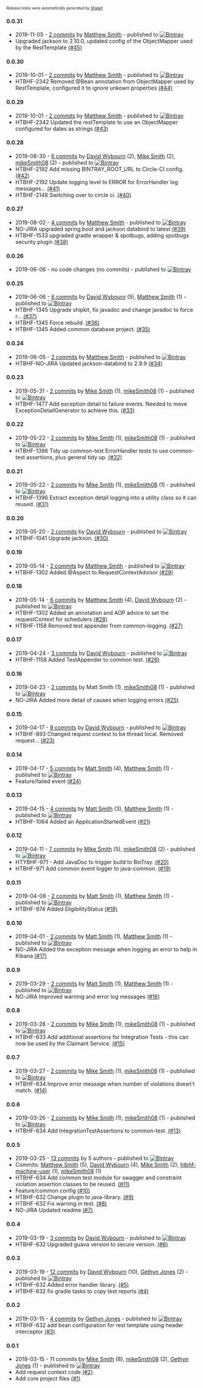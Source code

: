 <sup><sup>*Release notes were automatically generated by [Shipkit](http://shipkit.org/)*</sup></sup>

#### 0.0.31
 - 2019-11-05 - [2 commits](https://github.com/DepartmentOfHealth-htbhf/htbhf-java-common/compare/v0.0.30...v0.0.31) by [Matthew Smith](https://github.com/YetAnotherMatt) - published to [![Bintray](https://img.shields.io/badge/Bintray-0.0.31-green.svg)](https://bintray.com/departmentofhealth-htbhf/maven/htbhf-java-common/0.0.31)
 - Upgraded jackson to 2.10.0, updated config of the ObjectMapper used by the RestTemplate [(#45)](https://github.com/DepartmentOfHealth-htbhf/htbhf-java-common/pull/45)

#### 0.0.30
 - 2019-10-01 - [2 commits](https://github.com/DepartmentOfHealth-htbhf/htbhf-java-common/compare/v0.0.29...v0.0.30) by [Matthew Smith](https://github.com/YetAnotherMatt) - published to [![Bintray](https://img.shields.io/badge/Bintray-0.0.30-green.svg)](https://bintray.com/departmentofhealth-htbhf/maven/htbhf-java-common/0.0.30)
 - HTBHF-2342 Removed @Bean annotation from ObjectMapper used by RestTemplate, configured it to ignore unkown properties [(#44)](https://github.com/DepartmentOfHealth-htbhf/htbhf-java-common/pull/44)

#### 0.0.29
 - 2019-10-01 - [2 commits](https://github.com/DepartmentOfHealth-htbhf/htbhf-java-common/compare/v0.0.28...v0.0.29) by [Matthew Smith](https://github.com/YetAnotherMatt) - published to [![Bintray](https://img.shields.io/badge/Bintray-0.0.29-green.svg)](https://bintray.com/departmentofhealth-htbhf/maven/htbhf-java-common/0.0.29)
 - HTBHF-2342 Updated the restTemplate to use an ObjectMapper configured for dates as strings [(#43)](https://github.com/DepartmentOfHealth-htbhf/htbhf-java-common/pull/43)

#### 0.0.28
 - 2019-08-30 - [6 commits](https://github.com/DepartmentOfHealth-htbhf/htbhf-java-common/compare/v0.0.27...v0.0.28) by [David Wybourn](https://github.com/dwybourn) (2), [Mike Smith](https://github.com/mikeSmith08) (2), [mikeSmith08](https://github.com/mikeSmith08) (2) - published to [![Bintray](https://img.shields.io/badge/Bintray-0.0.28-green.svg)](https://bintray.com/departmentofhealth-htbhf/maven/htbhf-java-common/0.0.28)
 - HTBHF-2192 Add missing BINTRAY_ROOT_URL to Circle-CI config. [(#42)](https://github.com/DepartmentOfHealth-htbhf/htbhf-java-common/pull/42)
 - HTBHF-2192 Update logging level to ERROR for ErrorHandler log messages… [(#41)](https://github.com/DepartmentOfHealth-htbhf/htbhf-java-common/pull/41)
 - HTBHF-2148 Switching over to circle ci. [(#40)](https://github.com/DepartmentOfHealth-htbhf/htbhf-java-common/pull/40)

#### 0.0.27
 - 2019-08-02 - [4 commits](https://github.com/DepartmentOfHealth-htbhf/htbhf-java-common/compare/v0.0.26...v0.0.27) by [Matthew Smith](https://github.com/YetAnotherMatt) - published to [![Bintray](https://img.shields.io/badge/Bintray-0.0.27-green.svg)](https://bintray.com/departmentofhealth-htbhf/maven/htbhf-java-common/0.0.27)
 - NO-JIRA upgraded spring boot and jackson databind to latest [(#39)](https://github.com/DepartmentOfHealth-htbhf/htbhf-java-common/pull/39)
 - HTBHF-1533 upgraded gradle wrapper & spotbugs, adding spotbugs security plugin [(#38)](https://github.com/DepartmentOfHealth-htbhf/htbhf-java-common/pull/38)

#### 0.0.26
 - 2019-06-06 - no code changes (no commits) - published to [![Bintray](https://img.shields.io/badge/Bintray-0.0.26-green.svg)](https://bintray.com/departmentofhealth-htbhf/maven/htbhf-java-common/0.0.26)

#### 0.0.25
 - 2019-06-06 - [6 commits](https://github.com/DepartmentOfHealth-htbhf/htbhf-java-common/compare/v0.0.24...v0.0.25) by [David Wybourn](https://github.com/dwybourn) (5), [Matthew Smith](https://github.com/YetAnotherMatt) (1) - published to [![Bintray](https://img.shields.io/badge/Bintray-0.0.25-green.svg)](https://bintray.com/departmentofhealth-htbhf/maven/htbhf-java-common/0.0.25)
 - HTBHF-1345 Upgrade shipkit, fix javadoc and change javadoc to force r… [(#37)](https://github.com/DepartmentOfHealth-htbhf/htbhf-java-common/pull/37)
 - HTBHF-1345 Force rebuild. [(#36)](https://github.com/DepartmentOfHealth-htbhf/htbhf-java-common/pull/36)
 - HTBHF-1345 Added common database project. [(#35)](https://github.com/DepartmentOfHealth-htbhf/htbhf-java-common/pull/35)

#### 0.0.24
 - 2019-06-05 - [2 commits](https://github.com/DepartmentOfHealth-htbhf/htbhf-java-common/compare/v0.0.23...v0.0.24) by [Matthew Smith](https://github.com/YetAnotherMatt) - published to [![Bintray](https://img.shields.io/badge/Bintray-0.0.24-green.svg)](https://bintray.com/departmentofhealth-htbhf/maven/htbhf-java-common/0.0.24)
 - HTBHF-NO-JIRA Updated jackson-databind to 2.9.9 [(#34)](https://github.com/DepartmentOfHealth-htbhf/htbhf-java-common/pull/34)

#### 0.0.23
 - 2019-05-31 - [2 commits](https://github.com/DepartmentOfHealth-htbhf/htbhf-java-common/compare/v0.0.22...v0.0.23) by [Mike Smith](https://github.com/mikeSmith08) (1), [mikeSmith08](https://github.com/mikeSmith08) (1) - published to [![Bintray](https://img.shields.io/badge/Bintray-0.0.23-green.svg)](https://bintray.com/departmentofhealth-htbhf/maven/htbhf-java-common/0.0.23)
 - HTBHF-1477 Add exception detail to failure events. Needed to move ExceptionDetailGenerator to achieve this. [(#33)](https://github.com/DepartmentOfHealth-htbhf/htbhf-java-common/pull/33)

#### 0.0.22
 - 2019-05-22 - [2 commits](https://github.com/DepartmentOfHealth-htbhf/htbhf-java-common/compare/v0.0.21...v0.0.22) by [Mike Smith](https://github.com/mikeSmith08) (1), [mikeSmith08](https://github.com/mikeSmith08) (1) - published to [![Bintray](https://img.shields.io/badge/Bintray-0.0.22-green.svg)](https://bintray.com/departmentofhealth-htbhf/maven/htbhf-java-common/0.0.22)
 - HTBHF-1396 Tidy up common-test ErrorHandler tests to use common-test assertions, plus general tidy up. [(#32)](https://github.com/DepartmentOfHealth-htbhf/htbhf-java-common/pull/32)

#### 0.0.21
 - 2019-05-22 - [2 commits](https://github.com/DepartmentOfHealth-htbhf/htbhf-java-common/compare/v0.0.20...v0.0.21) by [Mike Smith](https://github.com/mikeSmith08) (1), [mikeSmith08](https://github.com/mikeSmith08) (1) - published to [![Bintray](https://img.shields.io/badge/Bintray-0.0.21-green.svg)](https://bintray.com/departmentofhealth-htbhf/maven/htbhf-java-common/0.0.21)
 - HTBHF-1396 Extract exception detail logging into a utility class so it  can reused. [(#31)](https://github.com/DepartmentOfHealth-htbhf/htbhf-java-common/pull/31)

#### 0.0.20
 - 2019-05-20 - [2 commits](https://github.com/DepartmentOfHealth-htbhf/htbhf-java-common/compare/v0.0.19...v0.0.20) by [David Wybourn](https://github.com/dwybourn) - published to [![Bintray](https://img.shields.io/badge/Bintray-0.0.20-green.svg)](https://bintray.com/departmentofhealth-htbhf/maven/htbhf-java-common/0.0.20)
 - HTBHF-1041 Upgrade jackson. [(#30)](https://github.com/DepartmentOfHealth-htbhf/htbhf-java-common/pull/30)

#### 0.0.19
 - 2019-05-14 - [2 commits](https://github.com/DepartmentOfHealth-htbhf/htbhf-java-common/compare/v0.0.18...v0.0.19) by [Matthew Smith](https://github.com/YetAnotherMatt) - published to [![Bintray](https://img.shields.io/badge/Bintray-0.0.19-green.svg)](https://bintray.com/departmentofhealth-htbhf/maven/htbhf-java-common/0.0.19)
 - HTBHF-1302 Added @Aspect to RequestContextAdvisor [(#29)](https://github.com/DepartmentOfHealth-htbhf/htbhf-java-common/pull/29)

#### 0.0.18
 - 2019-05-14 - [6 commits](https://github.com/DepartmentOfHealth-htbhf/htbhf-java-common/compare/v0.0.17...v0.0.18) by [Matthew Smith](https://github.com/YetAnotherMatt) (4), [David Wybourn](https://github.com/dwybourn) (2) - published to [![Bintray](https://img.shields.io/badge/Bintray-0.0.18-green.svg)](https://bintray.com/departmentofhealth-htbhf/maven/htbhf-java-common/0.0.18)
 - HTBHF-1302 Added an annotation and AOP advice to set the requestContext for schedulers [(#28)](https://github.com/DepartmentOfHealth-htbhf/htbhf-java-common/pull/28)
 - HTBHF-1158 Removed test appender from common-logging. [(#27)](https://github.com/DepartmentOfHealth-htbhf/htbhf-java-common/pull/27)

#### 0.0.17
 - 2019-04-24 - [3 commits](https://github.com/DepartmentOfHealth-htbhf/htbhf-java-common/compare/v0.0.16...v0.0.17) by [David Wybourn](https://github.com/dwybourn) - published to [![Bintray](https://img.shields.io/badge/Bintray-0.0.17-green.svg)](https://bintray.com/departmentofhealth-htbhf/maven/htbhf-java-common/0.0.17)
 - HTBHF-1158 Added TestAppender to common test. [(#26)](https://github.com/DepartmentOfHealth-htbhf/htbhf-java-common/pull/26)

#### 0.0.16
 - 2019-04-23 - [2 commits](https://github.com/DepartmentOfHealth-htbhf/htbhf-java-common/compare/v0.0.15...v0.0.16) by Matt Smith (1), [mikeSmith08](https://github.com/mikeSmith08) (1) - published to [![Bintray](https://img.shields.io/badge/Bintray-0.0.16-green.svg)](https://bintray.com/departmentofhealth-htbhf/maven/htbhf-java-common/0.0.16)
 - NO-JIRA Added more detail of causes when logging errors [(#25)](https://github.com/DepartmentOfHealth-htbhf/htbhf-java-common/pull/25)

#### 0.0.15
 - 2019-04-17 - [9 commits](https://github.com/DepartmentOfHealth-htbhf/htbhf-java-common/compare/v0.0.14...v0.0.15) by [David Wybourn](https://github.com/dwybourn) - published to [![Bintray](https://img.shields.io/badge/Bintray-0.0.15-green.svg)](https://bintray.com/departmentofhealth-htbhf/maven/htbhf-java-common/0.0.15)
 - HTBHF-893 Changed request context to be thread local. Removed request… [(#23)](https://github.com/DepartmentOfHealth-htbhf/htbhf-java-common/pull/23)

#### 0.0.14
 - 2019-04-17 - [5 commits](https://github.com/DepartmentOfHealth-htbhf/htbhf-java-common/compare/v0.0.13...v0.0.14) by [Matt Smith](https://github.com/YetAnotherMatt) (4), [Matthew Smith](https://github.com/YetAnotherMatt) (1) - published to [![Bintray](https://img.shields.io/badge/Bintray-0.0.14-green.svg)](https://bintray.com/departmentofhealth-htbhf/maven/htbhf-java-common/0.0.14)
 - Feature/failed event [(#24)](https://github.com/DepartmentOfHealth-htbhf/htbhf-java-common/pull/24)

#### 0.0.13
 - 2019-04-15 - [4 commits](https://github.com/DepartmentOfHealth-htbhf/htbhf-java-common/compare/v0.0.12...v0.0.13) by [Matt Smith](https://github.com/YetAnotherMatt) (3), [Matthew Smith](https://github.com/YetAnotherMatt) (1) - published to [![Bintray](https://img.shields.io/badge/Bintray-0.0.13-green.svg)](https://bintray.com/departmentofhealth-htbhf/maven/htbhf-java-common/0.0.13)
 - HTBHF-1064 Added an ApplicationStartedEvent [(#21)](https://github.com/DepartmentOfHealth-htbhf/htbhf-java-common/pull/21)

#### 0.0.12
 - 2019-04-11 - [7 commits](https://github.com/DepartmentOfHealth-htbhf/htbhf-java-common/compare/v0.0.11...v0.0.12) by [Mike Smith](https://github.com/mikeSmith08) (5), [mikeSmith08](https://github.com/mikeSmith08) (2) - published to [![Bintray](https://img.shields.io/badge/Bintray-0.0.12-green.svg)](https://bintray.com/departmentofhealth-htbhf/maven/htbhf-java-common/0.0.12)
 - HTYBHF-971 - Add JavaDoc to trigger build to BinTray. [(#20)](https://github.com/DepartmentOfHealth-htbhf/htbhf-java-common/pull/20)
 -  HTBHF-971 Add common event logger to java-common. [(#19)](https://github.com/DepartmentOfHealth-htbhf/htbhf-java-common/pull/19)

#### 0.0.11
 - 2019-04-08 - [2 commits](https://github.com/DepartmentOfHealth-htbhf/htbhf-java-common/compare/v0.0.10...v0.0.11) by [Matt Smith](https://github.com/YetAnotherMatt) (1), [Matthew Smith](https://github.com/YetAnotherMatt) (1) - published to [![Bintray](https://img.shields.io/badge/Bintray-0.0.11-green.svg)](https://bintray.com/departmentofhealth-htbhf/maven/htbhf-java-common/0.0.11)
 - HTBHF-974 Added EligibilityStatus [(#18)](https://github.com/DepartmentOfHealth-htbhf/htbhf-java-common/pull/18)

#### 0.0.10
 - 2019-04-01 - [2 commits](https://github.com/DepartmentOfHealth-htbhf/htbhf-java-common/compare/v0.0.9...v0.0.10) by [Matt Smith](https://github.com/YetAnotherMatt) (1), [Matthew Smith](https://github.com/YetAnotherMatt) (1) - published to [![Bintray](https://img.shields.io/badge/Bintray-0.0.10-green.svg)](https://bintray.com/departmentofhealth-htbhf/maven/htbhf-java-common/0.0.10)
 - NO-JIRA Added the exception message when logging an error to help in Kibana [(#17)](https://github.com/DepartmentOfHealth-htbhf/htbhf-java-common/pull/17)

#### 0.0.9
 - 2019-03-29 - [2 commits](https://github.com/DepartmentOfHealth-htbhf/htbhf-java-common/compare/v0.0.8...v0.0.9) by [Matt Smith](https://github.com/YetAnotherMatt) (1), [Matthew Smith](https://github.com/YetAnotherMatt) (1) - published to [![Bintray](https://img.shields.io/badge/Bintray-0.0.9-green.svg)](https://bintray.com/departmentofhealth-htbhf/maven/htbhf-java-common/0.0.9)
 - NO-JIRA Improved warning and error log messages [(#16)](https://github.com/DepartmentOfHealth-htbhf/htbhf-java-common/pull/16)

#### 0.0.8
 - 2019-03-28 - [2 commits](https://github.com/DepartmentOfHealth-htbhf/htbhf-java-common/compare/v0.0.7...v0.0.8) by [Mike Smith](https://github.com/mikeSmith08) (1), [mikeSmith08](https://github.com/mikeSmith08) (1) - published to [![Bintray](https://img.shields.io/badge/Bintray-0.0.8-green.svg)](https://bintray.com/departmentofhealth-htbhf/maven/htbhf-java-common/0.0.8)
 - HTBHF-633 Add additional assertions for Integration Tests - this can now be used by the Claimant Service. [(#15)](https://github.com/DepartmentOfHealth-htbhf/htbhf-java-common/pull/15)

#### 0.0.7
 - 2019-03-27 - [2 commits](https://github.com/DepartmentOfHealth-htbhf/htbhf-java-common/compare/v0.0.6...v0.0.7) by [Mike Smith](https://github.com/mikeSmith08) (1), [mikeSmith08](https://github.com/mikeSmith08) (1) - published to [![Bintray](https://img.shields.io/badge/Bintray-0.0.7-green.svg)](https://bintray.com/departmentofhealth-htbhf/maven/htbhf-java-common/0.0.7)
 - HTBHF-634 Improve error message when number of violations doesn't match. [(#14)](https://github.com/DepartmentOfHealth-htbhf/htbhf-java-common/pull/14)

#### 0.0.6
 - 2019-03-26 - [2 commits](https://github.com/DepartmentOfHealth-htbhf/htbhf-java-common/compare/v0.0.5...v0.0.6) by [Mike Smith](https://github.com/mikeSmith08) (1), [mikeSmith08](https://github.com/mikeSmith08) (1) - published to [![Bintray](https://img.shields.io/badge/Bintray-0.0.6-green.svg)](https://bintray.com/departmentofhealth-htbhf/maven/htbhf-java-common/0.0.6)
 - HTBHF-634 Add IntegrationTestAssertions to common-test. [(#13)](https://github.com/DepartmentOfHealth-htbhf/htbhf-java-common/pull/13)

#### 0.0.5
 - 2019-03-25 - [13 commits](https://github.com/DepartmentOfHealth-htbhf/htbhf-java-common/compare/v0.0.4...v0.0.5) by 5 authors - published to [![Bintray](https://img.shields.io/badge/Bintray-0.0.5-green.svg)](https://bintray.com/departmentofhealth-htbhf/maven/htbhf-java-common/0.0.5)
 - Commits: [Matthew Smith](https://github.com/YetAnotherMatt) (5), [David Wybourn](https://github.com/dwybourn) (4), [Mike Smith](https://github.com/mikeSmith08) (2), [htbhf-machine-user](https://github.com/htbhf-machine-user) (1), [mikeSmith08](https://github.com/mikeSmith08) (1)
 - HTBHF-634 Add common test module for swagger and constraint violation assertion classes to be reused. [(#11)](https://github.com/DepartmentOfHealth-htbhf/htbhf-java-common/pull/11)
 - Feature/common config [(#10)](https://github.com/DepartmentOfHealth-htbhf/htbhf-java-common/pull/10)
 - HTBHF-632 Change plugin to java-library. [(#9)](https://github.com/DepartmentOfHealth-htbhf/htbhf-java-common/pull/9)
 - HTBHF-632 Fix warning in test. [(#8)](https://github.com/DepartmentOfHealth-htbhf/htbhf-java-common/pull/8)
 - NO-JIRA Updated readme [(#7)](https://github.com/DepartmentOfHealth-htbhf/htbhf-java-common/pull/7)

#### 0.0.4
 - 2019-03-19 - [3 commits](https://github.com/DepartmentOfHealth-htbhf/htbhf-java-common/compare/v0.0.3...v0.0.4) by [David Wybourn](https://github.com/dwybourn) - published to [![Bintray](https://img.shields.io/badge/Bintray-0.0.4-green.svg)](https://bintray.com/departmentofhealth-htbhf/maven/htbhf-java-common/0.0.4)
 - HTBHF-632 Upgraded guava version to secure version. [(#6)](https://github.com/DepartmentOfHealth-htbhf/htbhf-java-common/pull/6)

#### 0.0.3
 - 2019-03-19 - [12 commits](https://github.com/DepartmentOfHealth-htbhf/htbhf-java-common/compare/v0.0.2...v0.0.3) by [David Wybourn](https://github.com/dwybourn) (10), [Gethyn Jones](https://github.com/gethyn1) (2) - published to [![Bintray](https://img.shields.io/badge/Bintray-0.0.3-green.svg)](https://bintray.com/departmentofhealth-htbhf/maven/htbhf-java-common/0.0.3)
 - HTBHF-632 Added error handler library. [(#5)](https://github.com/DepartmentOfHealth-htbhf/htbhf-java-common/pull/5)
 - HTBHF-632 fix gradle tasks to copy test reports [(#4)](https://github.com/DepartmentOfHealth-htbhf/htbhf-java-common/pull/4)

#### 0.0.2
 - 2019-03-15 - [4 commits](https://github.com/DepartmentOfHealth-htbhf/htbhf-java-common/compare/v0.0.1...v0.0.2) by [Gethyn Jones](https://github.com/gethyn1) - published to [![Bintray](https://img.shields.io/badge/Bintray-0.0.2-green.svg)](https://bintray.com/departmentofhealth-htbhf/maven/htbhf-java-common/0.0.2)
 - HTBHF-632 add bean configuration for rest template using header interceptor [(#3)](https://github.com/DepartmentOfHealth-htbhf/htbhf-java-common/pull/3)

#### 0.0.1
 - 2019-03-15 - 11 commits by [Mike Smith](https://github.com/mikeSmith08) (8), [mikeSmith08](https://github.com/mikeSmith08) (2), [Gethyn Jones](https://github.com/gethyn1) (1) - published to [![Bintray](https://img.shields.io/badge/Bintray-0.0.1-green.svg)](https://bintray.com/departmentofhealth-htbhf/maven/htbhf-java-common/0.0.1)
 - Add request context code [(#2)](https://github.com/DepartmentOfHealth-htbhf/htbhf-java-common/pull/2)
 - Add core project files [(#1)](https://github.com/DepartmentOfHealth-htbhf/htbhf-java-common/pull/1)

